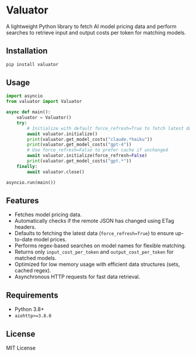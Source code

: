 # Valuator

A lightweight Python library to fetch AI model pricing data and perform searches to retrieve input and output costs per token for matching models.

## Installation

```bash
pip install valuator
```

## Usage

```python
import asyncio
from valuator import Valuator

async def main():
    valuator = Valuator()
    try:
        # Initialize with default force_refresh=True to fetch latest data
        await valuator.initialize()
        print(valuator.get_model_costs("claude.*haiku"))
        print(valuator.get_model_costs("gpt-4"))
        # Use force_refresh=False to prefer cache if unchanged
        await valuator.initialize(force_refresh=False)
        print(valuator.get_model_costs("gpt.*"))
    finally:
        await valuator.close()

asyncio.run(main())
```

## Features

- Fetches model pricing data.
- Automatically checks if the remote JSON has changed using ETag headers.
- Defaults to fetching the latest data (`force_refresh=True`) to ensure up-to-date model prices.
- Performs regex-based searches on model names for flexible matching.
- Returns only `input_cost_per_token` and `output_cost_per_token` for matched models.
- Optimized for low memory usage with efficient data structures (sets, cached regex).
- Asynchronous HTTP requests for fast data retrieval.

## Requirements

- Python 3.8+
- `aiohttp>=3.8.0`

## License

MIT License